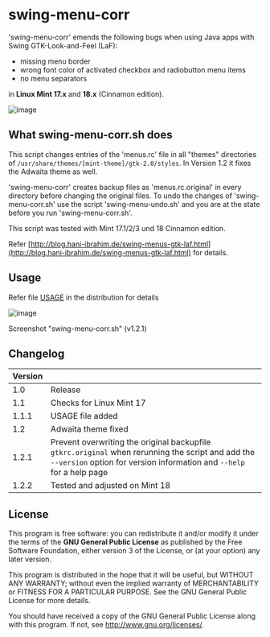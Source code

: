 # swing-menu-corr

'swing-menu-corr' emends the following bugs when using Java
apps with Swing GTK-Look-and-Feel (LaF):

- missing menu border
- wrong font color of activated checkbox and radiobutton menu items
- no menu separators

in **Linux Mint 17.x** and **18.x** (Cinnamon edition). 

![image](http://blog.hani-ibrahim.de/wp-content/uploads/menutest_ani.gif)

## What swing-menu-corr.sh does

This script changes entries of the 'menus.rc' file in all "themes"
directories of `/usr/share/themes/[mint-theme]/gtk-2.0/styles`. In Version 1.2 it fixes the Adwaita theme as well.

'swing-menu-corr' creates backup files as 'menus.rc.original' in every
directory before changing the original files. To undo the changes of 'swing-menu-corr.sh' use the script 'swing-menu-undo.sh' and you are at the state before you run 'swing-menu-corr.sh'.

This script was tested with Mint 17.1/2/3 und 18 Cinnamon edition.

Refer [http://blog.hani-ibrahim.de/swing-menus-gtk-laf.html](http://blog.hani-ibrahim.de/swing-menus-gtk-laf.html) for details.

## Usage

Refer file [USAGE](https://github.com/haniibrahim/swing-menu-corr/blob/master/USAGE) in the distribution for details

![image](http://blog.hani-ibrahim.de/wp-content/uploads/terminal_swing-menu-corr.png) 

Screenshot "swing-menu-corr.sh" (v1.2.1)

## Changelog

| Version |  |
|-----|---------------------------|
|1.0  | Release                   |
|1.1  | Checks for Linux Mint 17  |
|1.1.1| USAGE file added          |
|1.2  | Adwaita theme fixed       |
|1.2.1| Prevent overwriting the original backupfile `gtkrc.original` when rerunning the script and add the `--version` option for version information and `--help` for a help page|
|1.2.2| Tested and adjusted on Mint 18         |

## License

This program is free software: you can redistribute it and/or modify it under the terms of the **GNU General Public License** as published by the Free Software Foundation, either version 3 of the License, or (at your option) any later version.

This program is distributed in the hope that it will be useful, but WITHOUT ANY WARRANTY; without even the implied warranty of MERCHANTABILITY or FITNESS FOR A PARTICULAR PURPOSE.  See the GNU General Public License for more details.

You should have received a copy of the GNU General Public License along with this program.  If not, see <http://www.gnu.org/licenses/>.
